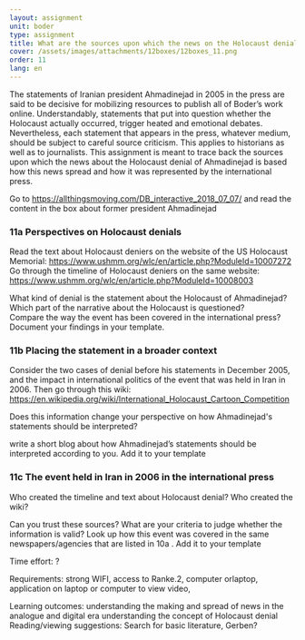 ```yaml
---
layout: assignment
unit: boder
type: assignment
title: What are the sources upon which the news on the Holocaust denial of Ahmadinejad is based?  
cover: /assets/images/attachments/12boxes/12boxes_11.png
order: 11
lang: en
---
```



The statements of Iranian president Ahmadinejad in 2005 in the press are said   to be decisive for mobilizing resources to publish
all of Boder’s work online. Understandably, statements that put into question whether the
Holocaust  actually occurred, trigger heated and emotional debates. Nevertheless, each statement that appears in the press, whatever
medium,  should be subject to careful source criticism. This applies to historians as well   as to journalists. 
This assignment is meant to trace back the sources upon which the news about   the Holocaust denial  of Ahmadinejad is based
how this news spread and how   it was represented by the international press.        

<!-- more -->

<!-- briefing-student -->

Go to  https://allthingsmoving.com/DB_interactive_2018_07_07/ and read the content in the box about former president Ahmadinejad 

<!--section --> 
### 11a Perspectives on Holocaust denials 

Read the text about Holocaust deniers on the website of the US Holocaust Memorial: https://www.ushmm.org/wlc/en/article.php?ModuleId=10007272 
Go through the timeline of Holocaust deniers on the same website:     
https://www.ushmm.org/wlc/en/article.php?ModuleId=10008003 


What kind of denial is the statement about the Holocaust of Ahmadinejad?
Which part of the narrative about the Holocaust is questioned?  
Compare the way the event has been covered in the international press? 
Document your findings in your template.

<!--section --> 
### 11b Placing the statement in a broader context 

Consider the  two cases of denial before his statements in December 2005, and the impact in international politics 
of the event that was held in Iran in 2006. 
Then go through this wiki: https://en.wikipedia.org/wiki/International_Holocaust_Cartoon_Competition  

Does this information change your perspective on how Ahmadinejad's statements should be interpreted? 

write a short blog about how Ahmadinejad’s statements should be interpreted according to you.
Add it to your template

<!--section --> 
### 11c  The event held in Iran in 2006 in the international press

Who created the timeline and text about Holocaust denial? 
Who created the wiki? 

Can you trust these sources? What are your criteria to judge whether the information is valid? 
Look up how this event was covered in the same newspapers/agencies that are listed in 10a .
Add it to your template 

<!-- briefing-teacher -->

Time effort: ?

Requirements:  strong WIFI, access to Ranke.2, computer orlaptop,
application on laptop or computer to view video, 

Learning outcomes: 
understanding the making and spread of news in the analogue and digital era
understanding the concept of Holocaust denial 
Reading/viewing  suggestions:
Search for basic literature, Gerben? 


